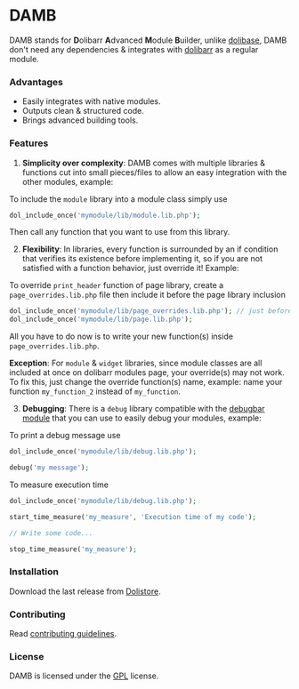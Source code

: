 DAMB
====

DAMB stands for **D**olibarr **A**dvanced **M**odule **B**uilder, unlike [dolibase](https://github.com/AXeL-dev/dolibase), DAMB don't need any dependencies & integrates with [dolibarr](https://github.com/Dolibarr/dolibarr) as a regular module.

### Advantages

- Easily integrates with native modules.
- Outputs clean & structured code.
- Brings advanced building tools.

### Features

1) **Simplicity over complexity**: DAMB comes with multiple libraries & functions cut into small pieces/files to allow an easy integration with the other modules, example:

To include the `module` library into a module class simply use

```php
dol_include_once('mymodule/lib/module.lib.php');
```

Then call any function that you want to use from this library.

2) **Flexibility**: In libraries, every function is surrounded by an if condition that verifies its existence before implementing it, so if you are not satisfied with a function behavior, just override it! Example:

To override `print_header` function of page library, create a `page_overrides.lib.php` file then include it before the page library inclusion

```php
dol_include_once('mymodule/lib/page_overrides.lib.php'); // just before the main lib inclusion
dol_include_once('mymodule/lib/page.lib.php');
```

All you have to do now is to write your new function(s) inside `page_overrides.lib.php`.

**Exception**: For `module` & `widget` libraries, since module classes are all included at once on dolibarr modules page, your override(s) may not work. To fix this, just change the override function(s) name, example: name your function `my_function_2` instead of `my_function`.

3) **Debugging**: There is a `debug` library compatible with the [debugbar module](https://github.com/AXeL-dev/dolibarr-debugbar-module) that you can use to easily debug your modules, example:

To print a debug message use

```php
dol_include_once('mymodule/lib/debug.lib.php');

debug('my message');
```

To measure execution time

```php
dol_include_once('mymodule/lib/debug.lib.php');

start_time_measure('my_measure', 'Execution time of my code');

// Write some code...

stop_time_measure('my_measure');
```

### Installation

Download the last release from [Dolistore](https://www.dolistore.com/en/).

### Contributing

Read [contributing guidelines](CONTRIBUTING.md).

### License

DAMB is licensed under the [GPL](LICENSE) license.
